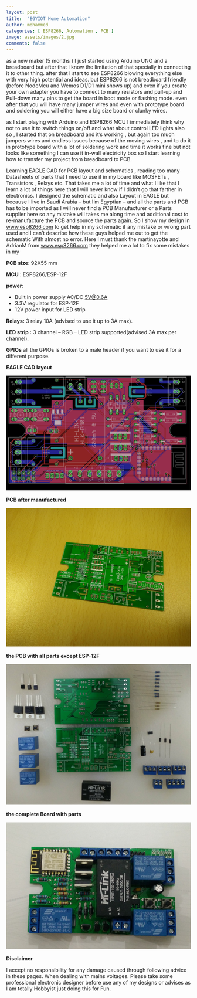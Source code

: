 ```yaml
---
layout: post
title:  "EGYIOT Home Automation"
author: mohammed
categories: [ ESP8266, Automation , PCB ]
image: assets/images/2.jpg
comments: false
---
```

as a new maker (5 months ) I just started using Arduino UNO and a breadboard but after that i know the limitation of that specially in connecting it to other thing. after that I start to see ESP8266 blowing everything else with very high potential and ideas. but ESP8266 is not breadboard friendly (before NodeMcu and Wemos D1/D1 mini shows up) and even if you create your own adapter you have to connect to many resistors and pull-up and Pull-down many pins to get the board in boot mode or flashing mode. even after that you will have many jumper wires and even with prototype board and soldering you will either have a big size board or clunky wires.

as I start playing with Arduino and ESP8266 MCU I immediately think why not to use it to switch things on/off and what about control LED lights also so , I started that on breadboard and it’s working , but again too much jumpers wires and endless issues because of the moving wires , and to do it in prototype board with a lot of soldering work and time it works fine but not looks like something I can use it in-wall electricity box so I start learning how to transfer my project from breadboard to PCB.

Learning EAGLE CAD for PCB layout and schematics , reading too many Datasheets of parts that I need to use it in my board like MOSFETs , Transistors , Relays etc. That takes me a lot of time and what I like that I learn a lot of things here that I will never know if I didn’t go that farther in electronics. I designed the schematic and also Layout in EAGLE but because I live in Saudi Arabia – but I’m Egyptian – and all the parts and PCB has to be imported as I will never find a PCB Manufacturer or a Parts supplier here so any mistake will takes me along time and additional cost to re-manufacture the PCB and source the parts again. So I show my design in www.esp8266.com to get help in my schematic if any mistake or wrong part used and I can’t describe how these guys helped me out to get the schematic With almost no error. Here I must thank the martinayotte and AdrianM from www.esp8266.com they helped me a lot to fix some mistakes in my

**PCB size**: 92X55 mm

**MCU** : ESP8266/ESP-12F

**power**:

- Built in power supply AC/DC 5V@0.6A
- 3.3V regulator for ESP-12F
- 12V power input for LED strip

**Relays:** 3 relay 10A (advised to use it up to 3A max).

**LED strip :** 3 channel – RGB – LED strip supported(advised 3A max per channel).

**GPIOs** all the GPIOs is broken to a male header if you want to use it for a different purpose.

**EAGLE CAD layout**


![image](/assets/images/eagle.png)

**PCB after manufactured**

![image](/assets/images/PCB.jpg)

**the PCB with all parts except ESP-12F**

![image](/assets/images/PCB_Com.jpg)

**the complete Board with parts**

![image](/assets/images/poupPCB.png)

**Disclaimer**

I accept no responsibility for any damage caused through following advice in these pages. When dealing with mains voltages. Please take some professional electronic designer before use any of my designs or advises as I am totally Hobbyist just doing this for Fun.